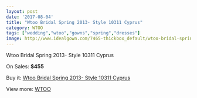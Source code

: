 ```yaml
---
layout: post
date: '2017-08-04'
title: "Wtoo Bridal Spring 2013- Style 10311 Cyprus"
category: WTOO
tags: ["wedding","wtoo","gowns","spring","dresses"]
image: http://www.idealgown.com/7465-thickbox_default/wtoo-bridal-spring-2013-style-10311-cyprus.jpg
---
```

Wtoo Bridal Spring 2013- Style 10311 Cyprus

On Sales: **$455**
<a href="https://www.idealgown.com/en/wtoo/3157-wtoo-bridal-spring-2013-style-10311-cyprus.html"><amp-img layout="responsive" width="600" height="600" src="//www.idealgown.com/7465-thickbox_default/wtoo-bridal-spring-2013-style-10311-cyprus.jpg" alt="Wtoo Bridal Spring 2013- Style 10311 Cyprus 0" /></a>
<a href="https://www.idealgown.com/en/wtoo/3157-wtoo-bridal-spring-2013-style-10311-cyprus.html"><amp-img layout="responsive" width="600" height="600" src="//www.idealgown.com/7466-thickbox_default/wtoo-bridal-spring-2013-style-10311-cyprus.jpg" alt="Wtoo Bridal Spring 2013- Style 10311 Cyprus 1" /></a>

Buy it: [Wtoo Bridal Spring 2013- Style 10311 Cyprus](https://www.idealgown.com/en/wtoo/3157-wtoo-bridal-spring-2013-style-10311-cyprus.html "Wtoo Bridal Spring 2013- Style 10311 Cyprus")

View more: [WTOO](https://www.idealgown.com/en/39-wtoo "WTOO")